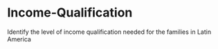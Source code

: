 # Income-Qualification
Identify the level of income qualification needed for the families in Latin America
